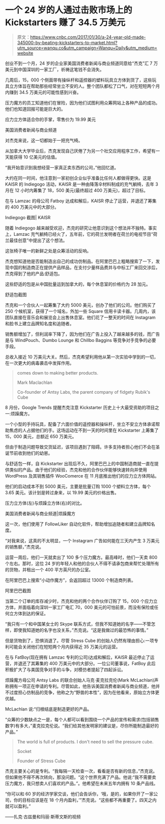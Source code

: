 # 一个 24 岁的人通过击败市场上的 Kickstarters 赚了 34.5 万美元

> 原文：<https://www.cnbc.com/2017/01/30/a-24-year-old-made-345000-by-beating-kickstarters-to-market.html?utm_source=wanqu.co&utm_campaign=Wanqu+Daily&utm_medium=website>

 创业不到一个月，24 岁的企业家美国消费者新闻与商业频道同意给“杰克”汇 7 万美元到中国深圳的一家工厂，祈祷这笔钱不会消失。

几周后，15，000 个侧面带有操纵杆和遥控器的塑料玩具立方体到货了，这些玩具立方体旨在帮助那些经常坐立不安的人。整个团队都松了口气，对在短短两个月内赚到 34.5 万美元的可能性感到兴奋。

压力魔方的员工知道他们在冒险，因为他们试图利用众筹网站上各种产品的成功。他们也知道回报可能是巨大的。

应力立方体适合你的手掌，零售价为 19.99 美元

美国消费者新闻与商业频道

对杰克来说，这一切都始于一把充气椅。

从加拿大大学毕业后，杰克发现自己厌倦了为另一个社交应用程序工作，希望有一天能获得 10 亿美元的估值。

“我开始意识到我想经营一家真正卖东西的公司，”他回忆道。

大约在同一时间，他注意到一家初创企业似乎准备比任何人都做得更快。这是 KAISR 的 Indiegogo 活动，KAISR 是一种由降落伞材料制成的充气躺椅，去年 3 月在 12 小时内筹集了 18，500 美元(最终超过 400 万美元)，超过了目标。

在与 Lamzac 的母公司 Fatboy 达成和解后，KAISR 停止了运营，并退还了筹集的 400 万美元中的大部分。

Indiegogo 截图| KAISR

随着 Indiegogo 越来越受欢迎，杰克的研究让他意识到这个想法并不独特。事实上，Lamzac 充气躺椅已经火了，五年前，它的荷兰发明者在荷兰的电视节目“荷兰最佳创意”中提出了这个想法。

这张椅子唯一的新鲜之处是众筹活动的反响。

杰克想知道他是否能制造出自己的成功仿制品。在阿里巴巴上粗略搜索了一下，发现中国的制造商正在提供产品样品，在支付少量样品费并与中标工厂来回交涉后，杰克得到了他的产品:舒适包。

这些舒适的包是从中国批量运到加拿大的，每个休息室的价格约为 28 加元。

舒适包截图

杰克和一个合伙人一起筹集了大约 5000 美元，创办了他们的公司。他们购买了 250 个候机室，获得了一个域名，外加一些 Square 信用卡读卡器。几周内，该团队直接在音乐会和展览会上出售休息室。他们花了一整天的时间在 Instagram 和脸书上建立品牌知名度和追随者。

销售额增加了，但利润率下降了，因为他们在广告上投入了越来越多的钱，而广告是与 WindPouch、Dumbo Lounge 和 Chillbo Baggins 等竞争对手竞争的必要手段。

总收入接近 10 万美元大关。然后，杰克希望利用他从第一次实验中学到的一切，在一次更大的病毒袭击中发挥作用。

> comes down to making better products.
> 
> Mark Maclachlan
> 
> Co-founder of Antsy Labs, the parent company of fidgety Rubik's Cube

8 月份，Google Trends 提醒杰克注意 Kickstarter 历史上十大最受资助的项目之一:烦躁魔方。

一个小型的手持玩具，配备了六面价值的遥控器和操纵杆，坐立不安立方体承诺帮助焦虑的人占据他们的手。这场运动在不到一天的时间里在 Kickstarter 上筹集了 15，000 美元，总额近 650 万美元。

但由于制造问题导致交货延迟，该项目遇到了阻碍。许多支持者担心他们不会在圣诞节前收到他们的幼崽。

与舒适包一样，自 Kickstarter 出现后不久，阿里巴巴上的中国制造商就一直在提供类似的产品。由于他们的经验，杰克和他的合作伙伴能够快速转向并使用 WordPress 及其销售插件 WooComerce 在 11 月底推出他们的应力立方体网站。

他们的启动成本不到 5000 美元，主要是批量订购 1000 个塑料立方体，每个 3.65 美元。该计划是转过身来，以 19.99 美元的价格出售。

压力立方体(左)与烦躁立方体(右)的对比。

美国消费者新闻与商业频道|烦躁魔方

这一次，他们使用了 FollowLiker 自动化软件，帮助增加追随者和建立品牌知名度。

“对我来说，这真的不太明显，一个 Instagram 广告如何能在三天内产生 3 万美元的销售额，”杰克说。

运营一周后，他们一天就卖出了 100 多个压力魔方。最高峰时，他们一天卖 800 个左右。那时，这位 24 岁的年轻人和他的合伙人不得不请承包商来帮忙处理所有的货物，并租出一个 400 平方英尺的办公室。

在阿里巴巴上搜索“小动作魔方”，会返回超过 13000 个制造商列表。

阿里巴巴截图

当第二个订单的库存减少时，杰克和他的两个合作伙伴订购了 15，000 个应力立方体，并面临着向深圳一家工厂电汇 70，000 美元的可怕前景，而没有保险或任何立方体到达的保证。

“我只有一个和中国某女士的 Skype 联系方式，但我不知道她的名字——不管怎样，即使我知道她的名字也没关系，”杰克说。“这是我做过的最恐怖的事情。”

但是货物到了，恐惧消退了。尽管 Stress Cube 的创始人仍然有理由担心:一项专利可能会关闭他们在短短两个月内获得近 35 万美元的运营。

在与 FatBoy(现在拥有 Lamzac 专利的公司)达成和解后，KAISR 最近停止了运营，并退还了其筹集的 400 万美元中的大部分。一位公司董事说，FatBoy 此后积极扩大了与美国竞争对手的斗争，对模仿者提起了四起诉讼。

烦躁魔方母公司 Antsy Labs 的联合创始人马克·麦克拉克伦(Mark McLachlan)声称拥有一项正在申请的专利。尽管如此，他告诉美国消费者新闻与商业频道，他并不过度担心仿制品的竞争，他称之为“野兽的本性”，因为在他看来，原始立方体更优越。

McLachlan 说:“归根结底是制造更好的产品。

“众筹的少数缺点之一是，每个人都可以看到围绕一个产品的宣传和需求(包括销售数字)有多大，”麦克拉克伦说。“我们给其他发明家的建议是，尽你所能制造最好的产品。”

> The world is full of products. I don't need to sell the pressure cube.
> 
> Socket
> 
> Founder of Stress Cube

杰克主要关心的是专利。“我每隔一天检查一次，看看是否有新的信息，”杰克说。但如果他不得不再次转向，那没问题。“这个世界充满了产品。他说:“我不需要卖压力魔方，我只想卖人们喜欢的产品。”。他希望在未来五年内拥有 10 条产品线。

“你可以和 60 岁的经济学家交谈，他们会告诉你，‘哦，是的，如果你开了一家公司，你的目标应该是在 18 个月内盈利，’”杰克说。“这些都不再重要了。四天之内就可以盈利。”

——扎克·古兹曼和玛丽·斯蒂文斯的视频
